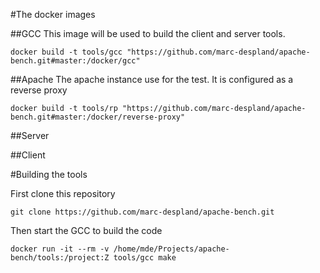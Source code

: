 #The docker images 

##GCC
This image will be used to build the client and server tools.

```
docker build -t tools/gcc "https://github.com/marc-despland/apache-bench.git#master:/docker/gcc"
```

##Apache
The apache instance use for the test. It is configured as a reverse proxy

```
docker build -t tools/rp "https://github.com/marc-despland/apache-bench.git#master:/docker/reverse-proxy"
```

##Server


##Client


#Building the tools

First clone this repository

```
git clone https://github.com/marc-despland/apache-bench.git
```

Then start the GCC to build the code
```
docker run -it --rm -v /home/mde/Projects/apache-bench/tools:/project:Z tools/gcc make
```